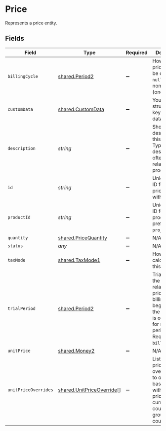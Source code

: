 # Price

Represents a price entity.


## Fields

| Field                                                                                                                                                             | Type                                                                                                                                                              | Required                                                                                                                                                          | Description                                                                                                                                                       | Example                                                                                                                                                           |
| ----------------------------------------------------------------------------------------------------------------------------------------------------------------- | ----------------------------------------------------------------------------------------------------------------------------------------------------------------- | ----------------------------------------------------------------------------------------------------------------------------------------------------------------- | ----------------------------------------------------------------------------------------------------------------------------------------------------------------- | ----------------------------------------------------------------------------------------------------------------------------------------------------------------- |
| `billingCycle`                                                                                                                                                    | [shared.Period2](../../../sdk/models/shared/period2.md)                                                                                                           | :heavy_minus_sign:                                                                                                                                                | How often this price should be charged. `null` if price is non-recurring (one-time).                                                                              |                                                                                                                                                                   |
| `customData`                                                                                                                                                      | [shared.CustomData](../../../sdk/models/shared/customdata.md)                                                                                                     | :heavy_minus_sign:                                                                                                                                                | Your own structured key-value data.                                                                                                                               |                                                                                                                                                                   |
| `description`                                                                                                                                                     | *string*                                                                                                                                                          | :heavy_minus_sign:                                                                                                                                                | Short description for this price. Typically describes how often the related product bills.                                                                        |                                                                                                                                                                   |
| `id`                                                                                                                                                              | *string*                                                                                                                                                          | :heavy_minus_sign:                                                                                                                                                | Unique Paddle ID for this price, prefixed with `pri_`.                                                                                                            | pri_01gsz8z1q1n00f12qt82y31smh                                                                                                                                    |
| `productId`                                                                                                                                                       | *string*                                                                                                                                                          | :heavy_minus_sign:                                                                                                                                                | Unique Paddle ID for this product, prefixed with `pro_`.                                                                                                          | pro_01gsz97mq9pa4fkyy0wqenepkz                                                                                                                                    |
| `quantity`                                                                                                                                                        | [shared.PriceQuantity](../../../sdk/models/shared/pricequantity.md)                                                                                               | :heavy_minus_sign:                                                                                                                                                | N/A                                                                                                                                                               |                                                                                                                                                                   |
| `status`                                                                                                                                                          | *any*                                                                                                                                                             | :heavy_minus_sign:                                                                                                                                                | N/A                                                                                                                                                               |                                                                                                                                                                   |
| `taxMode`                                                                                                                                                         | [shared.TaxMode1](../../../sdk/models/shared/taxmode1.md)                                                                                                         | :heavy_minus_sign:                                                                                                                                                | How tax is calculated for this price.                                                                                                                             |                                                                                                                                                                   |
| `trialPeriod`                                                                                                                                                     | [shared.Period2](../../../sdk/models/shared/period2.md)                                                                                                           | :heavy_minus_sign:                                                                                                                                                | Trial period for the product related to this price. The billing cycle begins once the trial period is over. `null` for no trial period. Requires `billing_cycle`. |                                                                                                                                                                   |
| `unitPrice`                                                                                                                                                       | [shared.Money2](../../../sdk/models/shared/money2.md)                                                                                                             | :heavy_minus_sign:                                                                                                                                                | N/A                                                                                                                                                               |                                                                                                                                                                   |
| `unitPriceOverrides`                                                                                                                                              | [shared.UnitPriceOverride](../../../sdk/models/shared/unitpriceoverride.md)[]                                                                                     | :heavy_minus_sign:                                                                                                                                                | List of unit price overrides. Use to override the base price with a custom price and currency for a country or group of countries.                                |                                                                                                                                                                   |